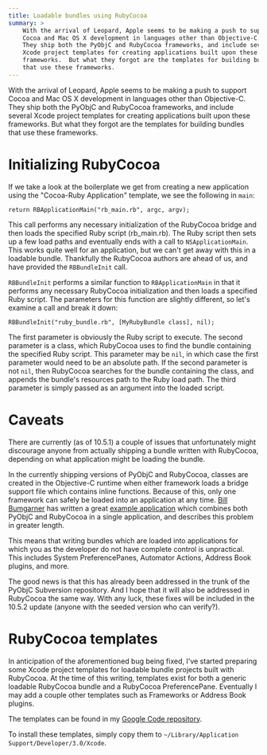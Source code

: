 ```yaml
---
title: Loadable bundles using RubyCocoa
summary: >
    With the arrival of Leopard, Apple seems to be making a push to support
    Cocoa and Mac OS X development in languages other than Objective-C.
    They ship both the PyObjC and RubyCocoa frameworks, and include several
    Xcode project templates for creating applications built upon these
    frameworks.  But what they forgot are the templates for building bundles
    that use these frameworks.
---
```

With the arrival of Leopard, Apple seems to be making a push to support Cocoa and Mac OS X development in languages other than Objective-C.  They ship both the PyObjC and RubyCocoa frameworks, and include several Xcode project templates for creating applications built upon these frameworks.  But what they forgot are the templates for building bundles that use these frameworks.

# Initializing RubyCocoa

If we take a look at the boilerplate we get from creating a new application using the "Cocoa-Ruby Application" template, we see the following in `main`:

    return RBApplicationMain("rb_main.rb", argc, argv);

This call performs any necessary initialization of the RubyCocoa bridge and then loads the specified Ruby script (rb_main.rb).  The Ruby script then sets up a few load paths and eventually ends with a call to `NSApplicationMain`.  This works quite well for an application, but we can't get away with this in a loadable bundle.  Thankfully the RubyCocoa authors are ahead of us, and have provided the `RBBundleInit` call.

`RBBundleInit` performs a similar function to `RBApplicationMain` in that it performs any necessary RubyCocoa initialization and then loads a specified Ruby script.  The parameters for this function are slightly different, so let's examine a call and break it down:

    RBBundleInit("ruby_bundle.rb", [MyRubyBundle class], nil);

The first parameter is obviously the Ruby script to execute.  The second parameter is a class, which RubyCocoa uses to find the bundle containing the specified Ruby script.  This parameter may be `nil`, in which case the first parameter would need to be an absolute path.  If the second parameter is not `nil`, then RubyCocoa searches for the bundle containing the class, and appends the bundle's resources path to the Ruby load path.  The third parameter is simply passed as an argument into the loaded script.


# Caveats

There are currently (as of 10.5.1) a couple of issues that unfortunately might discourage anyone from actually shipping a bundle written with RubyCocoa, depending on what application might be loading the bundle.

In the currently shipping versions of PyObjC and RubyCocoa, classes are created in the Objective-C runtime when either framework loads a bridge support file which contains inline functions.  Because of this, only one framework can safely be loaded into an application at any time.  [Bill Bumgarner][bbum] has written a great [example application][bbum1] which combines both PyObjC and RubyCocoa in a single application, and describes this problem in greater length.  

This means that writing bundles which are loaded into applications for which you as the developer do not have complete control is unpractical.  This includes System PreferencePanes, Automator Actions, Address Book plugins, and more.

The good news is that this has already been addressed in the trunk of the PyObjC Subversion repository.  And I hope that it will also be addressed in RubyCocoa the same way.  With any luck, these fixes will be included in the 10.5.2 update (anyone with the seeded version who can verify?).

# RubyCocoa templates

In anticipation of the aforementioned bug being fixed, I've started preparing some Xcode project templates for loadable bundle projects built with RubyCocoa.  At the time of this writing, templates exist for both a generic loadable RubyCocoa bundle and a RubyCocoa PreferencePane.  Eventually I may add a couple other templates such as Frameworks or Address Book plugins.

The templates can be found in my [Google Code repository][svn].

To install these templates, simply copy them to `~/Library/Application Support/Developer/3.0/Xcode`.


[bbum]: http://www.friday.com/bbum
[bbum1]: http://www.friday.com/bbum/2007/11/25/can-ruby-python-an-objective-c-co-exist-in-a-single-application/
[svn]: http://threeve.googlecode.com/svn/trunk/XcodeProjectTemplates/
